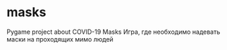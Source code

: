 # masks
Pygame project about COVID-19 Masks 
Игра, где необходимо надевать маски на проходящих мимо людей

